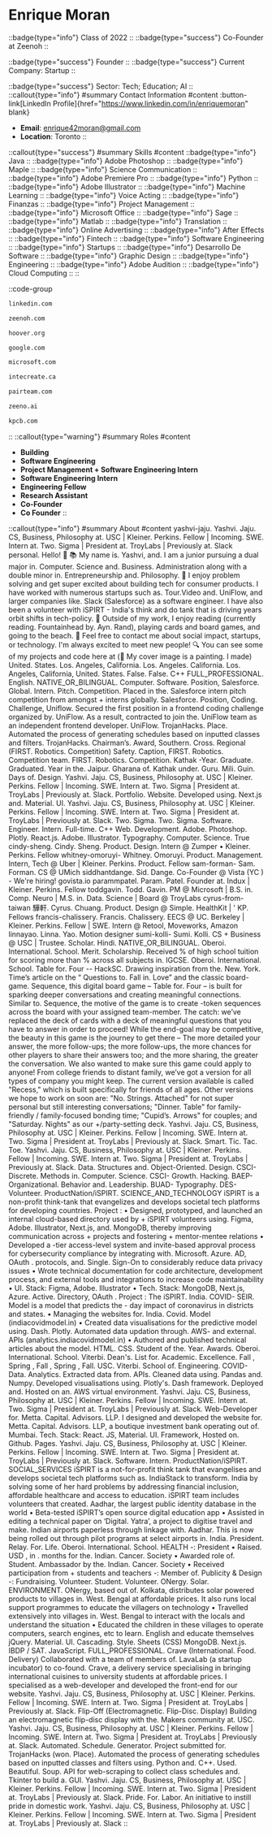 # Enrique Moran
::badge{type="info"}
Class of 2022
::
::badge{type="success"}
Co-Founder at Zeenoh
::

::badge{type="success"}
Founder
::
::badge{type="success"}
Current Company: Startup
::

::badge{type="success"}
Sector: Tech; Education; AI
::
::callout{type="info"}
#summary
Contact Information
#content
:button-link[LinkedIn Profile]{href="https://www.linkedin.com/in/enriquemoran" blank}
- **Email**: enrique42moran@gmail.com
- **Location**: Toronto
::

::callout{type="success"}
#summary
Skills
#content
::badge{type="info"}
Java
::
::badge{type="info"}
Adobe Photoshop
::
::badge{type="info"}
Maple
::
::badge{type="info"}
Science Communication
::
::badge{type="info"}
Adobe Premiere Pro
::
::badge{type="info"}
Python
::
::badge{type="info"}
Adobe Illustrator
::
::badge{type="info"}
Machine Learning
::
::badge{type="info"}
Voice Acting
::
::badge{type="info"}
Finanzas
::
::badge{type="info"}
Project Management
::
::badge{type="info"}
Microsoft Office
::
::badge{type="info"}
Sage
::
::badge{type="info"}
Matlab
::
::badge{type="info"}
Translation
::
::badge{type="info"}
Online Advertising
::
::badge{type="info"}
After Effects
::
::badge{type="info"}
Fintech
::
::badge{type="info"}
Software Engineering
::
::badge{type="info"}
Startups
::
::badge{type="info"}
Desarrollo De Software
::
::badge{type="info"}
Graphic Design
::
::badge{type="info"}
Engineering
::
::badge{type="info"}
Adobe Audition
::
::badge{type="info"}
Cloud Computing
::
::

::code-group
```bash [LinkedIn]
linkedin.com
```
```bash [Zeenoh]
zeenoh.com
```
```bash [Hoover Institution at Stanford University]
hoover.org
```
```bash [Google]
google.com
```
```bash [Microsoft]
microsoft.com
```
```bash [Intecreate Software]
intecreate.ca
```
```bash [Pair Team]
pairteam.com
```
```bash [Zeeno]
zeeno.ai
```
```bash [Kleiner Perkins Caufield & Byers]
kpcb.com
```
::
::callout{type="warning"}
#summary
Roles
#content
- **Building**
- **Software Engineering**
- **Project Management + Software Engineering Intern**
- **Software Engineering Intern**
- **Engineering Fellow**
- **Research Assistant**
- **Co-Founder**
- **Co Founder**
::

::callout{type="info"}
#summary
About
#content
yashvi-jaju. Yashvi. Jaju. CS, Business, Philosophy at. USC | Kleiner. Perkins. Fellow | Incoming. SWE. Intern at. Two. Sigma | President at. TroyLabs | Previously at. Slack personal. Hello! 👋 📚 My name is. Yashvi, and. I am a junior pursuing a dual major in. Computer. Science and. Business. Administration along with a double minor in. Entrepreneurship and. Philosophy. 🤔 I enjoy problem solving and get super excited about building tech for consumer products. I have worked with numerous startups such as. Tour.Video and. UniFlow, and larger companies like. Slack (Salesforce) as a software engineer. I have also been a volunteer with iSPIRT - India's think and do tank that is driving years orbit shifts in tech-policy. 🎲 Outside of my work, I enjoy reading (currently reading. Fountainhead by. Ayn. Rand), playing cards and board games, and going to the beach. 💬 Feel free to contact me about social impact, startups, or technology. I'm always excited to meet new people! 🔍 You can see some of my projects and code here at (🎨 My cover image is a painting. I made) United. States. Los. Angeles, California. Los. Angeles. California. Los. Angeles, California, United. States. False. False. C++ FULL_PROFESSIONAL. English. NATIVE_OR_BILINGUAL. Computer. Software. Position, Salesforce. Global. Intern. Pitch. Competition. Placed in the. Salesforce intern pitch competition from amongst + interns globally. Salesforce. Position, Coding. Challenge, Uniflow. Secured the first position in a frontend coding challenge organized by. UniFlow. As a result, contracted to join the. UniFlow team as an independent frontend developer. UniFlow. TrojanHacks. Place. Automated the process of generating schedules based on inputted classes and filters. TrojanHacks. Chairman’s. Award, Southern. Cross. Regional (FIRST. Robotics. Competition) Safety. Caption, FIRST. Robotics. Competition team. FIRST. Robotics. Competition. Kathak -Year. Graduate. Graduated. Year in the. Jaipur. Gharana of. Kathak under. Guru. Mili. Guin. Days of. Design. Yashvi. Jaju. CS, Business, Philosophy at. USC | Kleiner. Perkins. Fellow | Incoming. SWE. Intern at. Two. Sigma | President at. TroyLabs | Previously at. Slack. Portfolio. Website. Developed using. Next.js and. Material. UI. Yashvi. Jaju. CS, Business, Philosophy at. USC | Kleiner. Perkins. Fellow | Incoming. SWE. Intern at. Two. Sigma | President at. TroyLabs | Previously at. Slack. Two. Sigma. Two. Sigma. Software. Engineer. Intern. Full-time. C++ Web. Development. Adobe. Photoshop. Plotly. React.js. Adobe. Illustrator. Typography. Computer. Science. True cindy-sheng. Cindy. Sheng. Product. Design. Intern @ Zumper • Kleiner. Perkins. Fellow whitney-omoruyi- Whitney. Omoruyi. Product. Management. Intern, Tech @ Uber | Kleiner. Perkins. Product. Fellow sam-forman- Sam. Forman. CS @ UMich siddhantdange. Sid. Dange. Co-Founder @ Vista (YC ) - We're hiring! govista.io parammpatel. Param. Patel. Founder at. Indux | Kleiner. Perkins. Fellow toddgavin. Todd. Gavin. PM @ Microsoft | B.S. in. Comp. Neuro | M.S. in. Data. Science | Board @ TroyLabs cyrus-from-taiwan 驊軒. Cyrus. Chuang. Product. Design @ Simple. HealthKit | ' KP. Fellows francis-chalissery. Francis. Chalissery. EECS @ UC. Berkeley | Kleiner. Perkins. Fellow | SWE. Intern @ Retool, Moveworks, Amazon linnayao. Linna. Yao. Motion designer sumi-kolli- Sumi. Kolli. CS + Business @ USC | Trustee. Scholar. Hindi. NATIVE_OR_BILINGUAL. Oberoi. International. School. Merit. Scholarship. Received % of high school tuition for scoring more than % across all subjects in. IGCSE. Oberoi. International. School. Table for. Four -- HackSC. Drawing inspiration from the. New. York. Time’s article on the “ Questions to. Fall in. Love” and the classic board-game. Sequence, this digital board game – Table for. Four – is built for sparking deeper conversations and creating meaningful connections. Similar to. Sequence, the motive of the game is to create -token sequences across the board with your assigned team-member. The catch: we’ve replaced the deck of cards with a deck of meaningful questions that you have to answer in order to proceed! While the end-goal may be competitive, the beauty in this game is the journey to get there – The more detailed your answer, the more follow-ups; the more follow-ups, the more chances for other players to share their answers too; and the more sharing, the greater the conversation. We also wanted to make sure this game could apply to anyone! From college friends to distant family, we’ve got a version for all types of company you might keep. The current version available is called "Recess," which is built specifically for friends of all ages. Other versions we hope to work on soon are: "No. Strings. Attached" for not super personal but still interesting conversations; "Dinner. Table" for family-friendly / family-focused bonding time; "Cupid’s. Arrows" for couples; and "Saturday. Nights" as our +/party-setting deck. Yashvi. Jaju. CS, Business, Philosophy at. USC | Kleiner. Perkins. Fellow | Incoming. SWE. Intern at. Two. Sigma | President at. TroyLabs | Previously at. Slack. Smart. Tic. Tac. Toe. Yashvi. Jaju. CS, Business, Philosophy at. USC | Kleiner. Perkins. Fellow | Incoming. SWE. Intern at. Two. Sigma | President at. TroyLabs | Previously at. Slack. Data. Structures and. Object-Oriented. Design. CSCI- Discrete. Methods in. Computer. Science. CSCI- Growth. Hacking. BAEP- Organizational. Behavior and. Leadership. BUAD- Typography. DES- Volunteer. ProductNation/iSPIRT. SCIENCE_AND_TECHNOLOGY iSPIRT is a non-profit think-tank that evangelizes and develops societal tech platforms for developing countries. Project : • Designed, prototyped, and launched an internal cloud-based directory used by + iSPIRT volunteers using. Figma, Adobe. Illustrator, Next.js, and. MongoDB, thereby improving communication across + projects and fostering + mentor-mentee relations • Developed a -tier access-level system and invite-based approval process for cybersecurity compliance by integrating with. Microsoft. Azure. AD, OAuth . protocols, and. Single. Sign-On to considerably reduce data privacy issues • Wrote technical documentation for code architecture, development process, and external tools and integrations to increase code maintainability • UI. Stack: Figma, Adobe. Illustrator • Tech. Stack: MongoDB, Next.js, Azure. Active. Directory, OAuth . Project : The iSPIRT. India. COVID- SEIR. Model is a model that predicts the - day impact of coronavirus in districts and states. • Managing the websites for. India. Covid. Model (indiacovidmodel.in) • Created data visualisations for the predictive model using. Dash. Plotly. Automated data updation through. AWS- and external. APIs (analytics.indiacovidmodel.in) • Authored and published technical articles about the model. HTML. CSS. Student of the. Year. Awards. Oberoi. International. School. Viterbi. Dean's. List for. Academic. Excellence. Fall , Spring , Fall , Spring , Fall. USC. Viterbi. School of. Engineering. COVID- Data. Analytics. Extracted data from. APIs. Cleaned data using. Pandas and. Numpy. Developed visualisations using. Plotly's. Dash framework. Deployed and. Hosted on an. AWS virtual environment. Yashvi. Jaju. CS, Business, Philosophy at. USC | Kleiner. Perkins. Fellow | Incoming. SWE. Intern at. Two. Sigma | President at. TroyLabs | Previously at. Slack. Web-Developer for. Metta. Capital. Advisors. LLP. I designed and developed the website for. Metta. Capital. Advisors. LLP, a boutique investment bank operating out of. Mumbai. Tech. Stack: React. JS, Material. UI. Framework, Hosted on. Github. Pages. Yashvi. Jaju. CS, Business, Philosophy at. USC | Kleiner. Perkins. Fellow | Incoming. SWE. Intern at. Two. Sigma | President at. TroyLabs | Previously at. Slack. Software. Intern. ProductNation/iSPIRT. SOCIAL_SERVICES iSPIRT is a not-for-profit think tank that evangelises and develops societal tech platforms such as. IndiaStack to transform. India by solving some of her hard problems by addressing financial inclusion, affordable healthcare and access to education. iSPIRT team includes volunteers that created. Aadhar, the largest public identity database in the world • Beta-tested iSPIRT’s open source digital education app • Assisted in editing a technical paper on ‘Digital. Yatra’, a project to digitise travel and make. Indian airports paperless through linkage with. Aadhar. This is now being rolled out through pilot programs at select airports in. India. President. Relay. For. Life. Oberoi. International. School. HEALTH -: President • Raised. USD , in . months for the. Indian. Cancer. Society • Awarded role of. Student. Ambassador by the. Indian. Cancer. Society • Received participation from + students and teachers -: Member of. Publicity & Design -: Fundraising. Volunteer. Student. Volunteer. ONergy. Solar. ENVIRONMENT. ONergy, based out of. Kolkata, distributes solar powered products to villages in. West. Bengal at affordable prices. It also runs local support programmes to educate the villagers on technology • Travelled extensively into villages in. West. Bengal to interact with the locals and understand the situation • Educated the children in these villages to operate computers, search engines, etc to learn. English and educate themselves jQuery. Material. UI. Cascading. Style. Sheets (CSS) MongoDB. Next.js. IBDP / SAT. JavaScript. FULL_PROFESSIONAL. Crave (International. Food. Delivery) Collaborated with a team of members of. LavaLab (a startup incubator) to co-found. Crave, a delivery service specialising in bringing international cuisines to university students at affordable prices. I specialised as a web-developer and developed the front-end for our website. Yashvi. Jaju. CS, Business, Philosophy at. USC | Kleiner. Perkins. Fellow | Incoming. SWE. Intern at. Two. Sigma | President at. TroyLabs | Previously at. Slack. Flip-Off (Electromagnetic. Flip-Disc. Display) Building an electromagnetic flip-disc display with the. Makers community at. USC. Yashvi. Jaju. CS, Business, Philosophy at. USC | Kleiner. Perkins. Fellow | Incoming. SWE. Intern at. Two. Sigma | President at. TroyLabs | Previously at. Slack. Automated. Schedule. Generator. Project submitted for. TrojanHacks (won. Place). Automated the process of generating schedules based on inputted classes and filters using. Python and. C++. Used. Beautiful. Soup. API for web-scraping to collect class schedules and. Tkinter to build a. GUI. Yashvi. Jaju. CS, Business, Philosophy at. USC | Kleiner. Perkins. Fellow | Incoming. SWE. Intern at. Two. Sigma | President at. TroyLabs | Previously at. Slack. Pride. For. Labor. An initiative to instill pride in domestic work. Yashvi. Jaju. CS, Business, Philosophy at. USC | Kleiner. Perkins. Fellow | Incoming. SWE. Intern at. Two. Sigma | President at. TroyLabs | Previously at. Slack
::
